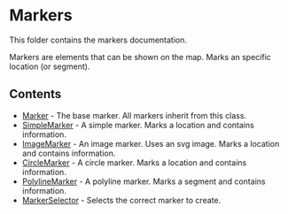 # Markers

This folder contains the markers documentation.

Markers are elements that can be shown on the map. Marks an specific location (or segment).

## Contents

* [Marker](Marker.md) - The base marker. All markers inherit from this class.
* [SimpleMarker](SimpleMarker.md) - A simple marker. Marks a location and contains information.
* [ImageMarker](ImageMarker.md) - An image marker. Uses an svg image. Marks a location and contains information.
* [CircleMarker](CircleMarker.md) - A circle marker. Marks a location and contains information.
* [PolylineMarker](PolylineMarker.md) - A polyline marker. Marks a segment and contains information.
* [MarkerSelector](MarkerSelector.md) - Selects the correct marker to create.

